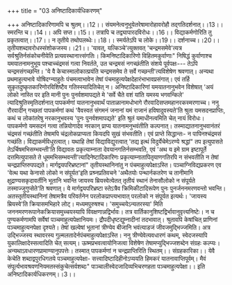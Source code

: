 +++
title = "03 अनिष्टादिकार्यधिकरणम्"

+++
अनिष्टादिकारिणामपि च श्रुतम्।।12।। संयमनेत्वनुभूयेतरेषामारोहावरोहौ तद्गतिदर्शनात्।।13।। स्मरन्ति च।।14।। अपि सप्त।।15।। तत्रापि च तद्व्यापारदविरोधः।।16।। विद्याकर्मणोरिति तु प्रकृतत्वात्।।17।। न तृतीये तथोपलब्धेः।।18।। स्मर्यतेऽपि च लोके।।19।। दर्शनाच्च।।20।। तृतीयशब्दावरोधस्संशोकजस्य।।21।। 'यावत्, यत्किञ्चे'त्युक्तवत् 'चन्द्रमसमेवे'त्यत्र सर्वश्रुतिर्नसंकोचनीयेति प्रत्यवस्थानात्त्संगतिः। किमनिष्टादिकारिणो विहितमकुर्वाणाः" निषिद्धं कुर्वाणाश्च यमयातनामनुभूय पश्चाच्चंद्रमसं गत्वा निवर्तते, उत चन्द्रमसं नगच्छंतीति संशये पूर्वपक्षः--- तेऽपि चन्द्रमसंगच्छन्ति। 'ये वै केचास्मालोकात्प्रयंति चन्द्रमसमेव ते सर्वे गच्छन्ती'त्यविशेषेण श्रवणात्। अन्यथा प्रथमाहुत्यभावे योषिदग्न्याहुतेः पंचमत्वाभावेन तेषां पंचमाहुत्यपेक्षदेहारंभाभावप्रसंगात्। एवं तर्हि सुकृतदुष्कृतकारिणोरविशिष्टैव गतिस्स्यादितिचेत् न। अनिष्टादिकारिणां यमयातनानुभवेन विशेषात् 'अयं लोको नास्ति पर इति मानी पुनः पुनर्वशमापद्यते मे 'सर्वे चैते वशं यांति यमस्य भगवन्किले' त्यादिश्रुतिस्मृतिदर्शनात् पापकर्मणां यातनानुभवार्थं पाताळानामधोभागे रौरवादिसप्तमहानरकस्मरणाच्च। ननु रौरवादीन् गच्छतां पापकर्मणां कथं 'वैवस्वतं संगमनं जनानां यमं राजानं हविषादुवस्यते'ति श्रुता यमसदनप्राप्तिः, कथं च लोकांतरेषु नरकानुभवस्य 'पुनः पुनर्वशमापद्यते' इति श्रुतं यमाधीनत्वमिति चेत् नायं विरोधः। पापकर्मणो यमसदनं गत्वा तन्नियोगादेव नरकान् प्राप्य यातनामनुभवंतीति कल्पनात्। तस्माद्यातनानुभवानंतरं चंद्रमसं गच्छंतीति तेषामपि चंद्रलोकप्राप्यता कियदपि सुखं संभवतीति। एवं प्राप्ते सिद्धान्तः- न पापिनश्चंद्रमसं गच्छंति। विद्याकर्मविधुरत्वात्। यथाहि तेषां विद्याविद्युरत्वात् 'तद्य इत्थं विदुर्येचेमेऽरण्ये श्रद्धां" तप इत्युपासते तेऽर्चिषमभिसम्भवन्ती'ति विद्यावतः प्रकृत्याम्नाता देवयानगतिर्नसम्भवति, एवं 'अथ य इमे ग्राम इष्टापूर्ते दत्तमित्युपासते ते धूममभिसम्भवन्ती'त्यादिनेष्टादिकारिणः प्रकृत्याम्नातापितृयाणगतिरपि न संभवतीति न तेषां चन्द्रप्राप्तिरुपपद्यते। मार्गद्वयपरिभ्रष्टानां" तृतीयस्थानिनांतु न पंचमाहुत्यपेक्षाऽस्ति। पञ्चाग्निविद्यप्रकरण एव 'वेत्थ यथा केनासो लोको न संपूर्यत'इति प्रश्र्नप्रतिवचने 'अथैतयोः पन्थार्नकतरेण च तानीमानि क्षुद्राण्यसकृदावर्तीनि भूतानि भवन्ति जायस्य म्रियस्वेत्येतत् तृतीयं स्थानं तेनासौलोको न संपूर्यते तस्माज्जुगुप्सेते'ति श्रवणात्। ये मार्गद्वयपरिभ्रष्टा स्तेऽत्रैव क्रिमिकीटादिरूपेण पुनः पुनर्जननमरणवन्तो भवन्ति। अतस्तृतीयस्थानिनां तेषामत्रैव परिवर्तनेन परलोकप्राप्त्यभावात् परलोको न संपूर्यत इत्यर्थः। 'जायस्य म्रियस्वे'ति क्रियासमभिहारे लोट्। मध्यमपुरुषश्च। 'समुच्चयेऽन्यतरस्या' मिति जननमरणरूपानेकक्रियासमुच्चयस्यापि विवक्षणान्नद्विर्भावः। तत्र वार्तिकानुशिष्टद्विर्भावानुवृत्त्यनिष्टेः। न च पुण्यकर्मणामपि सर्वेषां पञ्चमाहुत्यपेक्षानियमः। द्रौपदीधृष्टद्युम्नादीनां तदभावात्। श्रुतावपि केषांचित् प्राणिनां पञ्चमाहुत्यनपेक्षा दृश्यते। तेषां खल्वेषां भूतानां त्रीण्येव बीजानि भवंत्याडजं जीवजमुद्भिज्जमिति। अत्र उद्भिज्जस्य स्थावरस्य गुल्मलतादेर्नपंचमाहुत्यपेक्षाऽस्ति। ननु त्रीण्येवेत्यवधारणं कथम्, स्वेदजस्यापि युकालिक्षादेस्सत्वादिति चेत् सत्यम्। ऊष्मप्रभवत्वायोनिजत्वा विशेषेण तेषामप्युद्भिज्जशब्देन संग्रहः कल्प्यः। अन्यथाऽवधारणप्रामाण्यानुपपत्तेः। तस्मात् पापकर्मणां न चन्द्रप्राप्तिरिति स्थितम्।। संग्रहकारिका।। येवै केचेति शब्दाद्वपुरधिगतये पञ्चमाहुत्यपेक्षा- सत्त्वादिष्टादिहीनोऽप्ययति हिमकरं यातनावाप्तिपूर्वम्। मैवं संपूर्त्यभावश्रवणनियमतस्संकुचेत्सर्वशब्दः" पाञ्चालीस्वेदजादिव्यभिचरणहता पञ्चमाहुत्यपेक्षा।। इति अनिष्टादिकार्यधिकरणम्।।3।।